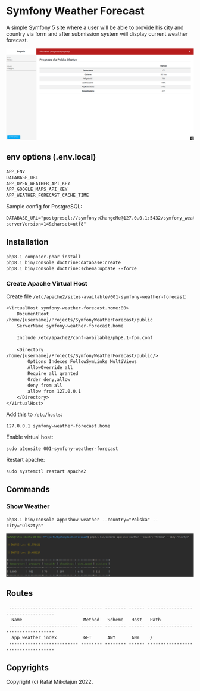 # Symfony Weather Forecast

A simple Symfony 5 site where a user will be able to provide his city and country via form and after submission system 
will display current weather forecast.

![preview](https://raw.githubusercontent.com/mikoweb/symfony-weather-forecast/master/markdown/view.png)

## env options (.env.local)

    APP_ENV
    DATABASE_URL
    APP_OPEN_WEATHER_API_KEY
    APP_GOOGLE_MAPS_API_KEY
    APP_WEATHER_FORECAST_CACHE_TIME

Sample config for PostgreSQL:

    DATABASE_URL="postgresql://symfony:ChangeMe@127.0.0.1:5432/symfony_weather_forecast?serverVersion=14&charset=utf8"

## Installation

    php8.1 composer.phar install
    php8.1 bin/console doctrine:database:create
    php8.1 bin/console doctrine:schema:update --force

### Create Apache Virtual Host

Create file `/etc/apache2/sites-available/001-symfony-weather-forecast`:

```apacheconf
<VirtualHost symfony-weather-forecast.home:80>
	DocumentRoot /home/[username]/Projects/SymfonyWeatherForecast/public
	ServerName symfony-weather-forecast.home

	Include /etc/apache2/conf-available/php8.1-fpm.conf

	<Directory /home/[username]/Projects/SymfonyWeatherForecast/public/>
		Options Indexes FollowSymLinks MultiViews
		AllowOverride all
		Require all granted
		Order deny,allow
		deny from all
		allow from 127.0.0.1
	</Directory>
</VirtualHost>
```

Add this to `/etc/hosts`:

```
127.0.0.1 symfony-weather-forecast.home
```

Enable virtual host:

    sudo a2ensite 001-symfony-weather-forecast

Restart apache:

    sudo systemctl restart apache2

## Commands

### Show Weather

    php8.1 bin/console app:show-weather --country="Polska" --city="Olsztyn"

![preview](https://raw.githubusercontent.com/mikoweb/symfony-weather-forecast/master/markdown/command.png)

## Routes

```
 -------------------------- -------- -------- ------ ----------------------------------- 
  Name                       Method   Scheme   Host   Path                               
 -------------------------- -------- -------- ------ -----------------------------------       
  app_weather_index          GET      ANY      ANY    /                                  
 -------------------------- -------- -------- ------ ----------------------------------- 

 ```

## Copyrights

Copyright (c) Rafał Mikołajun 2022.
